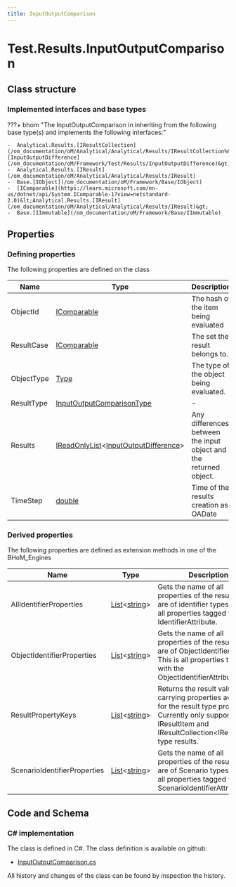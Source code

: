 ```yaml
---
title: InputOutputComparison
---
```


# Test.Results.InputOutputComparison



## Class structure

### Implemented interfaces and base types

???+ bhom "The InputOutputComparison in inheriting from the following base type(s) and implements the following interfaces:"

    -  Analytical.Results.[IResultCollection](/om_documentation/oM/Analytical/Analytical/Results/IResultCollection%601)&lt;Test.Results.[InputOutputDifference](/om_documentation/oM/Framework/Test/Results/InputOutputDifference)&gt;
    -  Analytical.Results.[IResult](/om_documentation/oM/Analytical/Analytical/Results/IResult)
    -  Base.[IObject](/om_documentation/oM/Framework/Base/IObject)
    -  [IComparable](https://learn.microsoft.com/en-us/dotnet/api/System.IComparable-1?view=netstandard-2.0)&lt;Analytical.Results.[IResult](/om_documentation/oM/Analytical/Analytical/Results/IResult)&gt;
    -  Base.[IImmutable](/om_documentation/oM/Framework/Base/IImmutable)


## Properties



### Defining properties

The following properties are defined on the class

| Name             | Type             | Description      | Quantity         |
|------------------|------------------|------------------|------------------|
| ObjectId | [IComparable](https://learn.microsoft.com/en-us/dotnet/api/System.IComparable?view=netstandard-2.0) | The hash of the item being evaluated | - |
| ResultCase | [IComparable](https://learn.microsoft.com/en-us/dotnet/api/System.IComparable?view=netstandard-2.0) | The set the result belongs to. | - |
| ObjectType | [Type](https://learn.microsoft.com/en-us/dotnet/api/System.Type?view=netstandard-2.0) | The type of the object being evaluated. | - |
| ResultType | [InputOutputComparisonType](/om_documentation/oM/Framework/Test/Results/InputOutputComparisonType) | - | - |
| Results | [IReadOnlyList](https://learn.microsoft.com/en-us/dotnet/api/System.Collections.Generic.IReadOnlyList-1?view=netstandard-2.0)&lt;[InputOutputDifference](/om_documentation/oM/Framework/Test/Results/InputOutputDifference)&gt; | Any differences between the input object and the returned object. | - |
| TimeStep | [double](https://learn.microsoft.com/en-us/dotnet/api/System.Double?view=netstandard-2.0) | Time of the results creation as OADate | - |


### Derived properties

The following properties are defined as extension methods in one of the BHoM_Engines

| Name             | Type             | Description      | Quantity         | Engine           |
|------------------|------------------|------------------|------------------|------------------|
| AllIdentifierProperties | [List](https://learn.microsoft.com/en-us/dotnet/api/System.Collections.Generic.List-1?view=netstandard-2.0)&lt;[string](https://learn.microsoft.com/en-us/dotnet/api/System.String?view=netstandard-2.0)&gt; | Gets the name of all properties of the result that are of identifier types. This is all properties tagged with any IdentifierAttribute. | - | Results_Engine |
| ObjectIdentifierProperties | [List](https://learn.microsoft.com/en-us/dotnet/api/System.Collections.Generic.List-1?view=netstandard-2.0)&lt;[string](https://learn.microsoft.com/en-us/dotnet/api/System.String?view=netstandard-2.0)&gt; | Gets the name of all properties of the result that are of ObjectIdentifier types. This is all properties tagged with the ObjectIdentifierAttribute. | - | Results_Engine |
| ResultPropertyKeys | [List](https://learn.microsoft.com/en-us/dotnet/api/System.Collections.Generic.List-1?view=netstandard-2.0)&lt;[string](https://learn.microsoft.com/en-us/dotnet/api/System.String?view=netstandard-2.0)&gt; | Returns the result value carrying properties available for the result type provided. Currently only supported for IResultItem and IResultCollection&lt;IResultItem&gt; type results. | - | Results_Engine |
| ScenarioIdentifierProperties | [List](https://learn.microsoft.com/en-us/dotnet/api/System.Collections.Generic.List-1?view=netstandard-2.0)&lt;[string](https://learn.microsoft.com/en-us/dotnet/api/System.String?view=netstandard-2.0)&gt; | Gets the name of all properties of the result that are of Scenario types. This is all properties tagged with the ScenarioIdentifierAttribute. | - | Results_Engine |


## Code and Schema

### C# implementation

The class is defined in C#. The class definition is available on github:

- [InputOutputComparison.cs](https://github.com/BHoM/BHoM/blob/develop/Test_oM/Results\InputOutputComparison.cs)

All history and changes of the class can be found by inspection the history.
